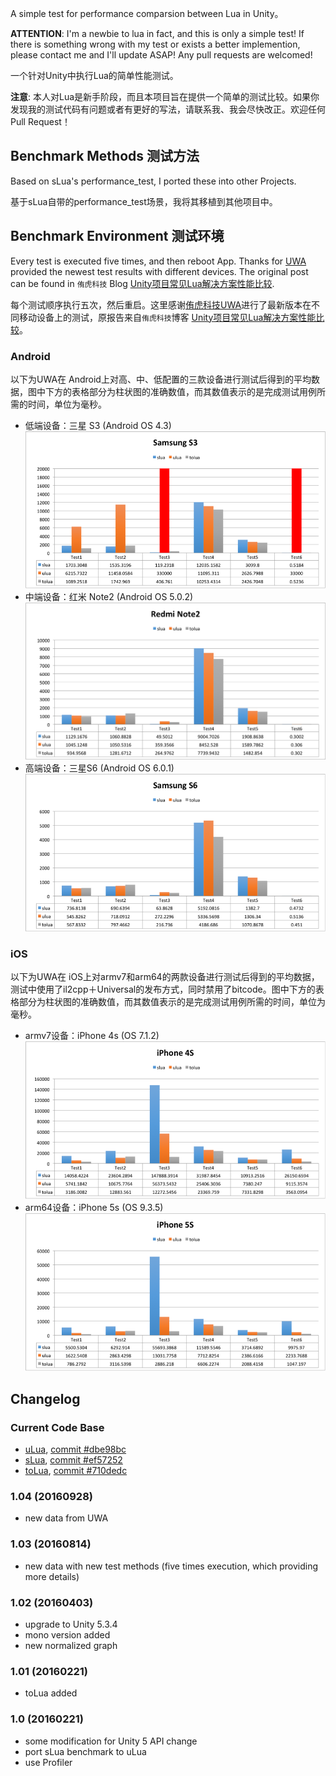 A simple test for performance comparsion between Lua in Unity。

**ATTENTION**: I'm a newbie to lua in fact, and this is only a simple test! If there is something wrong with my test or exists a better implemention, please contact me and I'll update ASAP! Any pull requests are welcomed!

一个针对Unity中执行Lua的简单性能测试。

**注意**: 本人对Lua是新手阶段，而且本项目旨在提供一个简单的测试比较。如果你发现我的测试代码有问题或者有更好的写法，请联系我、我会尽快改正。欢迎任何Pull Request！

## Benchmark Methods 测试方法

Based on sLua's performance_test, I ported these into other Projects.

基于sLua自带的performance_test场景，我将其移植到其他项目中。

## Benchmark Environment 测试环境

Every test is executed five times, and then reboot App. Thanks for [UWA](https://www.uwa4d.com/) provided the newest test results with different devices. The original post can be found in `侑虎科技` Blog [Unity项目常见Lua解决方案性能比较](http://blog.uwa4d.com/archives/lua_perf.html).

每个测试顺序执行五次，然后重启。这里感谢[侑虎科技UWA](https://www.uwa4d.com/)进行了最新版本在不同移动设备上的测试，原报告来自`侑虎科技`博客 [Unity项目常见Lua解决方案性能比较](http://blog.uwa4d.com/archives/lua_perf.html)。

### Android

以下为UWA在 Android上对高、中、低配置的三款设备进行测试后得到的平均数据，图中下方的表格部分为柱状图的准确数值，而其数值表示的是完成测试用例所需的时间，单位为毫秒。

- 低端设备：三星 S3 (Android OS 4.3)
![android_1](images/android_1.png)
- 中端设备：红米 Note2 (Android OS 5.0.2)
![android_2](images/android_2.png)
- 高端设备：三星S6 (Android OS 6.0.1)
![android_3](images/android_3.png)

### iOS

以下为UWA在 iOS上对armv7和arm64的两款设备进行测试后得到的平均数据，测试中使用了il2cpp＋Universal的发布方式，同时禁用了bitcode。图中下方的表格部分为柱状图的准确数值，而其数值表示的是完成测试用例所需的时间，单位为毫秒。

- armv7设备：iPhone 4s (OS 7.1.2)
![ios_1](images/ios_1.png)
- arm64设备：iPhone 5s (OS 9.3.5)
![ios_2](images/ios_2.png)

## Changelog

### Current Code Base

- [uLua](https://github.com/jarjin/uLua), [commit #dbe98bc](https://github.com/jarjin/uLua/commit/dbe98bce0a3fd169935617dec9e9fe129de8832b)
- [sLua](https://github.com/pangweiwei/slua), [commit #ef57252](https://github.com/pangweiwei/slua/commit/ef572524e5b95ff5305bd33d0f7a2725716f6ae5)
- [toLua](https://github.com/topameng/tolua),  [commit #710dedc](https://github.com/topameng/tolua/commit/710dedccb151cd7066fd1f6ec27902867c8f09fc)

### 1.04 (20160928)

- new data from UWA

### 1.03 (20160814)

- new data with new test methods (five times execution, which providing more details)

### 1.02 (20160403)

- upgrade to Unity 5.3.4
- mono version added
- new normalized graph

### 1.01 (20160221)

- toLua added

### 1.0 (20160221)

- some modification for Unity 5 API change
- port sLua benchmark to uLua
- use Profiler

